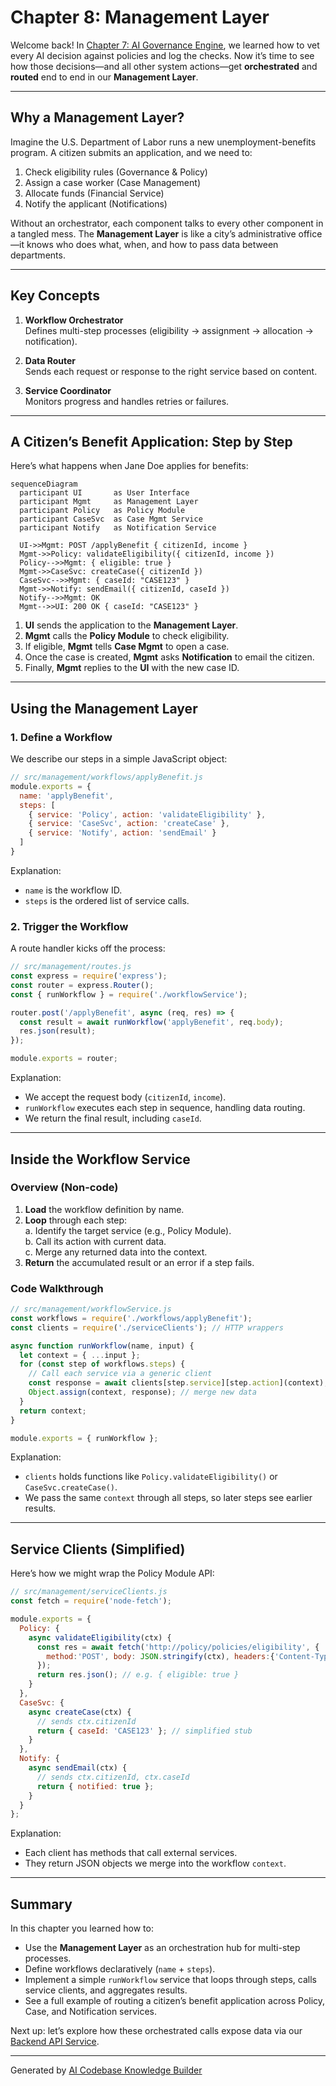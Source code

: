 # Chapter 8: Management Layer

Welcome back! In [Chapter 7: AI Governance Engine](07_ai_governance_engine_.md), we learned how to vet every AI decision against policies and log the checks. Now it’s time to see how those decisions—and all other system actions—get **orchestrated** and **routed** end to end in our **Management Layer**.

---

## Why a Management Layer?

Imagine the U.S. Department of Labor runs a new unemployment-benefits program. A citizen submits an application, and we need to:

1. Check eligibility rules (Governance & Policy)  
2. Assign a case worker (Case Management)  
3. Allocate funds (Financial Service)  
4. Notify the applicant (Notifications)  

Without an orchestrator, each component talks to every other component in a tangled mess. The **Management Layer** is like a city’s administrative office—it knows who does what, when, and how to pass data between departments.

---

## Key Concepts

1. **Workflow Orchestrator**  
   Defines multi-step processes (eligibility → assignment → allocation → notification).

2. **Data Router**  
   Sends each request or response to the right service based on content.

3. **Service Coordinator**  
   Monitors progress and handles retries or failures.

---

## A Citizen’s Benefit Application: Step by Step

Here’s what happens when Jane Doe applies for benefits:

```mermaid
sequenceDiagram
  participant UI       as User Interface
  participant Mgmt     as Management Layer
  participant Policy   as Policy Module
  participant CaseSvc  as Case Mgmt Service
  participant Notify   as Notification Service

  UI->>Mgmt: POST /applyBenefit { citizenId, income }
  Mgmt->>Policy: validateEligibility({ citizenId, income })
  Policy-->>Mgmt: { eligible: true }
  Mgmt->>CaseSvc: createCase({ citizenId })
  CaseSvc-->>Mgmt: { caseId: "CASE123" }
  Mgmt->>Notify: sendEmail({ citizenId, caseId })
  Notify-->>Mgmt: OK
  Mgmt-->>UI: 200 OK { caseId: "CASE123" }
```

1. **UI** sends the application to the **Management Layer**.  
2. **Mgmt** calls the **Policy Module** to check eligibility.  
3. If eligible, **Mgmt** tells **Case Mgmt** to open a case.  
4. Once the case is created, **Mgmt** asks **Notification** to email the citizen.  
5. Finally, **Mgmt** replies to the **UI** with the new case ID.

---

## Using the Management Layer

### 1. Define a Workflow

We describe our steps in a simple JavaScript object:

```js
// src/management/workflows/applyBenefit.js
module.exports = {
  name: 'applyBenefit',
  steps: [
    { service: 'Policy', action: 'validateEligibility' },
    { service: 'CaseSvc', action: 'createCase' },
    { service: 'Notify', action: 'sendEmail' }
  ]
}
```

Explanation:  
- `name` is the workflow ID.  
- `steps` is the ordered list of service calls.

### 2. Trigger the Workflow

A route handler kicks off the process:

```js
// src/management/routes.js
const express = require('express');
const router = express.Router();
const { runWorkflow } = require('./workflowService');

router.post('/applyBenefit', async (req, res) => {
  const result = await runWorkflow('applyBenefit', req.body);
  res.json(result);
});

module.exports = router;
```

Explanation:  
- We accept the request body (`citizenId`, `income`).  
- `runWorkflow` executes each step in sequence, handling data routing.  
- We return the final result, including `caseId`.

---

## Inside the Workflow Service

### Overview (Non-code)

1. **Load** the workflow definition by name.  
2. **Loop** through each step:  
   a. Identify the target service (e.g., Policy Module).  
   b. Call its action with current data.  
   c. Merge any returned data into the context.  
3. **Return** the accumulated result or an error if a step fails.

### Code Walkthrough

```js
// src/management/workflowService.js
const workflows = require('./workflows/applyBenefit');
const clients = require('./serviceClients'); // HTTP wrappers

async function runWorkflow(name, input) {
  let context = { ...input };
  for (const step of workflows.steps) {
    // Call each service via a generic client
    const response = await clients[step.service][step.action](context);
    Object.assign(context, response); // merge new data
  }
  return context;
}

module.exports = { runWorkflow };
```

Explanation:  
- `clients` holds functions like `Policy.validateEligibility()` or `CaseSvc.createCase()`.  
- We pass the same `context` through all steps, so later steps see earlier results.

---

## Service Clients (Simplified)

Here’s how we might wrap the Policy Module API:

```js
// src/management/serviceClients.js
const fetch = require('node-fetch');

module.exports = {
  Policy: {
    async validateEligibility(ctx) {
      const res = await fetch('http://policy/policies/eligibility', {
        method:'POST', body: JSON.stringify(ctx), headers:{'Content-Type':'application/json'}
      });
      return res.json(); // e.g. { eligible: true }
    }
  },
  CaseSvc: {
    async createCase(ctx) {
      // sends ctx.citizenId
      return { caseId: 'CASE123' }; // simplified stub
    }
  },
  Notify: {
    async sendEmail(ctx) {
      // sends ctx.citizenId, ctx.caseId
      return { notified: true };
    }
  }
};
```

Explanation:  
- Each client has methods that call external services.  
- They return JSON objects we merge into the workflow `context`.

---

## Summary

In this chapter you learned how to:

- Use the **Management Layer** as an orchestration hub for multi-step processes.  
- Define workflows declaratively (`name` + `steps`).  
- Implement a simple `runWorkflow` service that loops through steps, calls service clients, and aggregates results.  
- See a full example of routing a citizen’s benefit application across Policy, Case, and Notification services.

Next up: let’s explore how these orchestrated calls expose data via our [Backend API Service](09_backend_api_service_.md).

---

Generated by [AI Codebase Knowledge Builder](https://github.com/The-Pocket/Tutorial-Codebase-Knowledge)